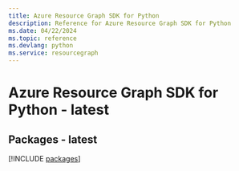 ```yaml
---
title: Azure Resource Graph SDK for Python
description: Reference for Azure Resource Graph SDK for Python
ms.date: 04/22/2024
ms.topic: reference
ms.devlang: python
ms.service: resourcegraph
---
```

# Azure Resource Graph SDK for Python - latest
## Packages - latest
[!INCLUDE [packages](resource-graph-index.md)]